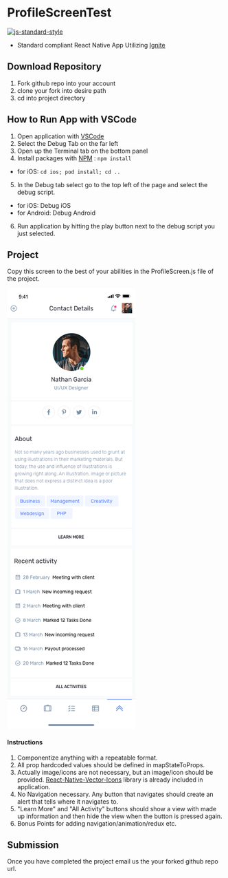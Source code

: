 #  ProfileScreenTest
[![js-standard-style](https://img.shields.io/badge/code%20style-standard-brightgreen.svg?style=flat)](http://standardjs.com/)

* Standard compliant React Native App Utilizing [Ignite](https://github.com/infinitered/ignite)

## Download Repository

1. Fork github repo into your account
2. clone your fork into desire path
3. cd into project directory


## How to Run App with VSCode

1. Open application with [VSCode](https://code.visualstudio.com/download)
2. Select the Debug Tab on the far left
3. Open up the Terminal tab on the bottom panel
4. Install packages with [NPM](https://www.npmjs.com/get-npm) : `npm install` 
  * for iOS:   `cd ios; pod install; cd ..`
5. In the Debug tab select go to the top left of the page and select the debug script. 
  * for iOS: Debug iOS
  * for Android: Debug Android
6. Run application by hitting the play button next to the debug script you just selected.


## Project
Copy this screen to the best of your abilities in the ProfileScreen.js file of the project.

![image](./App/Images/Profile-Screen.png)


#### Instructions

1. Componentize anything with a repeatable format.
2. All prop hardcoded values should be defined in mapStateToProps.
3. Actually image/icons are not necessary, but an image/icon should be provided. [React-Native-Vector-Icons](https://github.com/oblador/react-native-vector-icons) library is already included in application.
4. No Navigation necessary.  Any button that navigates should create an alert that tells where it navigates to.
5. "Learn More" and "All Activity" buttons should show a view with made up information and then hide the view when the button is pressed again.
6. Bonus Points for adding navigation/animation/redux etc.


## Submission

Once you have completed the project email us the your forked github repo url.

